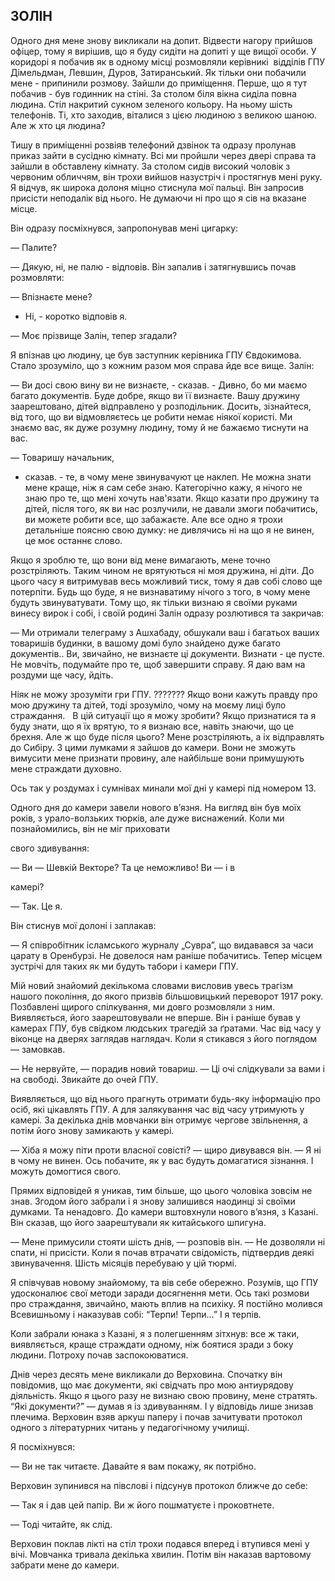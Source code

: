 ## ЗОЛІН

Одного дня мене знову викликали на допит.
Відвести нагору прийшов офіцер, тому я вирішив, що я буду сидіти на допиті у ще вищої особи.
У коридорі я побачив як в одному місці розмовляли керівникі  відділів ГПУ Дімельдман, Левшин, Дуров, Затиранський.
Як тільки они побачили мене - припинили розмову.
Зайшли до приміщення.
Перше, що я тут побачив - був годинник на стіні.
За столом біля вікна сиділа повна людина.
Стіл накритий сукном зеленого кольору.
На ньому шість телефонів.
Ті, хто заходив, віталися з цією людиною з великою шаною.
Але ж хто ця людина?

Тишу в приміщенні розвіяв телефоний дзвінок та одразу пролунав приказ зайти в сусідню кімнату.
Всі ми пройшли через двері справа та зайшли в обставлену кімнату.
За столом сидів високий чоловік з червоним обличчям, він трохи вийшов назустріч і простягнув мені руку.
Я відчув, як широка долоня міцно стиснула мої пальці.
Він запросив присісти неподалік від нього.
Не думаючи ні про що я сів на вказане місце.

Він одразу посміхнувся, запропонував мені цигарку:

— Палите?

— Дякую, ні, не палю - відповів.
Він запалив і затягнувшись почав розмовляти:

— Впізнаєте мене?

- Ні, - коротко відповів я.

— Моє прізвище Залін, тепер згадали?

Я впізнав цю людину, це був заступник керівника ГПУ Євдокимова.
Стало зрозуміло, що з кожним разом моя справа йде все вище.
Залін:

— Ви досі свою вину ви не визнаєте, - сказав. - Дивно, бо ми маємо багато документів.
Буде добре, якщо ви її визнаєте.
Вашу дружину заарештовано, дітей відправлено у розподільник.
Досить, зізнайтеся, від того, що ви відмовляєтесь це робити немає ніякої користі.
Ми знаємо вас, як дуже розумну людину, тому й не бажаємо тиснути на вас.

— Товаришу начальник,

- сказав. - те, в чому мене звинувачуют це наклеп.
Не можна знати мене краще, ніж я сам себе знаю.
Категорічно кажу, я нічого не знаю про те, що мені хочуть нав'язати.
Якщо казати про дружину та дітей, після того, як ви нас розлучили, не давали змоги побачитись, ви можете робити все, що забажаєте.
Але все одно я трохи детальніше поясню свою думку: не дивлячись ні на що я не винен, це моє останнє слово.

Якщо я зроблю те, що вони від мене вимагають, мене точно розстріляють.
Таким чином не врятуються ні моя дружина, ні діти.
До цього часу я витримував весь можливий тиск, тому я дав собі слово ще потерпіти.
Будь що буде, я не визнаватиму нічого з того, в чому мене будуть звинуватувати.
Тому що, як тільки визнаю я своїми руками винесу вирок і собі, і своїй родині
Залін одразу розлютився та закричав:

— Ми отримали телеграму з Ашхабаду, обшукали ваш і багатьох ваших товаришів будинки, в вашому домі було знайдено дуже багато документів..
Ви, звичайно, не визнаєте ці документи.
Визнати - це пусте.
Не мовчіть, подумайте про те, щоб завершити справу.
Я даю вам на роздуми ще часу, йдіть.

Ніяк не можу зрозуміти гри ГПУ.
??????? Якщо вони кажуть правду про мою дружину та дітей, тоді зрозуміло, чому на моєму лиці було страждання.  
В цій ситуації що я можу зробити?
Якщо признатися та я буду знати, що я їх врятую, то я визнаю все, навіть знаючи, що це брехня.
Але ж що буде після цього?
Мене розстріляють, а іх відправлять до Сибіру.
З цими лумками я зайшов до камери.
Вони не зможуть вимусити мене признати провину, але найбільше вони примушують мене страждати духовно.


Ось так у роздумах і сумнівах минали мої дні у камері під номером 13.

Одного дня до камери завели нового в’язня.
На вигляд він був моїх років, з урало-волзьких тюрків, але дуже виснажений.
Коли ми познайомились, він не міг приховати

свого здивування:

— Ви — Шевкій Векторе?
Та це неможливо!
Ви — і в

камері?

— Так.
Це я.

Він стиснув мої долоні і заплакав:

— Я співробітник ісламського журналу „Сувра”, що видавався за часи царату в Оренбурзі.
Не довелося нам раніше побачитись.
Тепер місцем зустрічі для таких як ми будуть табори і камери ГПУ.

Мій новий знайомий декількома словами висловив увесь трагізм нашого покоління, до якого призвів більшовицький переворот 1917 року.
Позбавлені щирого спілкування, ми довго розмовляли з ним.
Виявляється, його заарештовували не вперше.
Він і раніше бував у камерах ГПУ, був свідком людських трагедій за ґратами.
Час від часу у віконце на дверях заглядав наглядач.
Коли я стикався з його поглядом — замовкав.

— Не нервуйте, — порадив новий товариш. — Ці очі слідкували за вами і на свободі.
Звикайте до очей ГПУ.

Виявляється, що від нього прагнуть отримати будь-яку інформацію про осіб, які цікавлять ГПУ.
А для залякування час від часу утримують у камері.
За декілька днів мовчанки він отримує чергове звільнення, а потім його знову замикають у камері.

— Хіба я можу піти проти власної совісті? — щиро дивувався він. — Я ні в чому не винен.
Ось побачите, як у вас будуть домагатися зізнання.
І можуть домогтися свого.

Прямих відповідей я уникав, тим більше, що цього чоловіка зовсім не знав.
Згодом його забрали і я знову залишився наодинці зі своїми думками.
Та ненадовго.
До камери вштовхнули нового в’язня, з Казані.
Він сказав, що його заарештували як китайського шпигуна.

— Мене примусили стояти шість днів, — розповів він. — Не дозволяли ні спати, ні присісти.
Коли я почав втрачати свідомість, підтвердив деякі звинувачення.
Шість місяців перебуваю у цій тюрмі.

Я співчував новому знайомому, та вів себе обережно.
Розумів, що ГПУ удосконалює свої методи заради досягнення мети.
Ось такі розмови про страждання, звичайно, мають вплив на психіку.
Я постійно молився Всевишньому і наказував собі: “Терпи!
Терпи...” І я терпів.

Коли забрали юнака з Казані, я з полегшенням зітхнув: все ж таки, виявляється, краще страждати одному, ніж боятися зради з боку людини.
Потроху почав заспокоюватися.

Днів через десять мене викликали до Верховина.
Спочатку він повідомив, що має документи, які свідчать про мою антиурядову діяльність.
Якщо я цього разу не визнаю свою провину, мене стратять. “Які документи?” — думав я із здивуванням.
І у відповідь лише знизав плечима.
Верховин взяв аркуш паперу і почав зачитувати протокол одного з літературних читань у педагогічному училищі.

Я посміхнувся:

— Ви не так читаєте.
Давайте я вам покажу, як потрібно.

Верховин зупинився на півслові і підсунув протокол ближче до себе:

— Так я і дав цей папір.
Ви ж його пошматуєте і проковтнете.

— Тоді читайте, як слід.

Верховин поклав лікті на стіл трохи подався вперед і втупився мені у вічі.
Мовчанка тривала декілька хвилин.
Потім він наказав вартовому забрати мене до камери.
